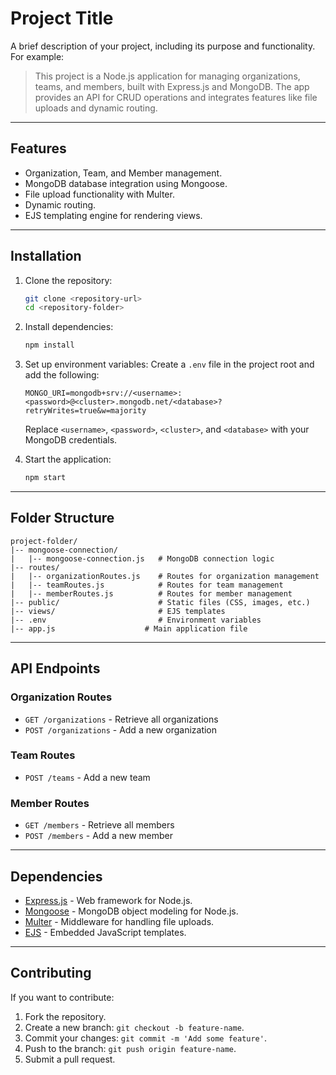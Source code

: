 # Project Title

A brief description of your project, including its purpose and functionality. For example:

> This project is a Node.js application for managing organizations, teams, and members, built with Express.js and MongoDB. The app provides an API for CRUD operations and integrates features like file uploads and dynamic routing.

---

## Features

- Organization, Team, and Member management.
- MongoDB database integration using Mongoose.
- File upload functionality with Multer.
- Dynamic routing.
- EJS templating engine for rendering views.

---

## Installation

1. Clone the repository:
   ```bash
   git clone <repository-url>
   cd <repository-folder>
   ```

2. Install dependencies:
   ```bash
   npm install
   ```

3. Set up environment variables:
   Create a `.env` file in the project root and add the following:
   ```plaintext
   MONGO_URI=mongodb+srv://<username>:<password>@<cluster>.mongodb.net/<database>?retryWrites=true&w=majority
   ```
   Replace `<username>`, `<password>`, `<cluster>`, and `<database>` with your MongoDB credentials.

4. Start the application:
   ```bash
   npm start
   ```

---

## Folder Structure

```
project-folder/
|-- mongoose-connection/
|   |-- mongoose-connection.js   # MongoDB connection logic
|-- routes/
|   |-- organizationRoutes.js    # Routes for organization management
|   |-- teamRoutes.js            # Routes for team management
|   |-- memberRoutes.js          # Routes for member management
|-- public/                      # Static files (CSS, images, etc.)
|-- views/                       # EJS templates
|-- .env                         # Environment variables
|-- app.js                    # Main application file
```

---

## API Endpoints

### **Organization Routes**
- `GET /organizations` - Retrieve all organizations
- `POST /organizations` - Add a new organization


### **Team Routes**
- `POST /teams` - Add a new team

### **Member Routes**
- `GET /members` - Retrieve all members
- `POST /members` - Add a new member


---

## Dependencies

- [Express.js](https://expressjs.com/) - Web framework for Node.js.
- [Mongoose](https://mongoosejs.com/) - MongoDB object modeling for Node.js.
- [Multer](https://github.com/expressjs/multer) - Middleware for handling file uploads.
- [EJS](https://ejs.co/) - Embedded JavaScript templates.

---

## Contributing

If you want to contribute:

1. Fork the repository.
2. Create a new branch: `git checkout -b feature-name`.
3. Commit your changes: `git commit -m 'Add some feature'`.
4. Push to the branch: `git push origin feature-name`.
5. Submit a pull request.


